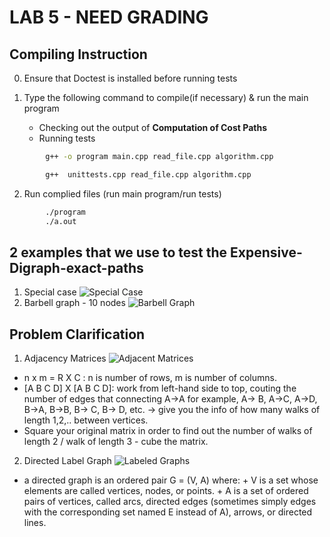# LAB 5 - NEED GRADING  

## **Compiling Instruction** 
0. Ensure that Doctest is installed before running tests

1. Type the following command to compile(if necessary) & run the main program
    -  Checking out the output of **Computation of Cost Paths**
    -  Running tests
    
```bash
        g++ -o program main.cpp read_file.cpp algorithm.cpp
``` 
```bash
        g++  unittests.cpp read_file.cpp algorithm.cpp
```
2. Run complied files (run main program/run tests)
```bash
        ./program
        ./a.out 
```
## 2 examples that we use to test the Expensive-Digraph-exact-paths
1. Special case
        ![Special Case](special.png)
2. Barbell graph - 10 nodes
        ![Barbell Graph](Barbell_10.png)

## Problem Clarification

1. Adjacency Matrices 
        ![Adjacent Matrices](adjMatrices.png)
- n x m = R X C : n is number of rows, m is number of columns.
- [A B C D] X [A B C D]: work from left-hand side to top, couting the number of edges that connecting A->A for example, A-> B, A->C, A->D, B->A, B->B, B-> C, B-> D, etc. -> give you the info of how many walks of length 1,2,.. between vertices.
- Square your original matrix in order to find out the number of walks of length 2 / walk of length 3 - cube the matrix.

2. Directed Label Graph 
        ![Labeled Graphs](labelGraphs.png)
- a directed graph is an ordered pair G = (V, A) where:
        + V is a set whose elements are called vertices, nodes, or points.
        + A is a set of ordered pairs of vertices, called arcs, directed edges (sometimes simply edges with the corresponding set named E instead of A), arrows, or directed lines.

